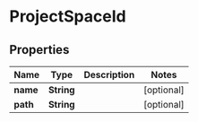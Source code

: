 

# ProjectSpaceId



## Properties

| Name | Type | Description | Notes |
|------------ | ------------- | ------------- | -------------|
|**name** | **String** |  |  [optional] |
|**path** | **String** |  |  [optional] |



